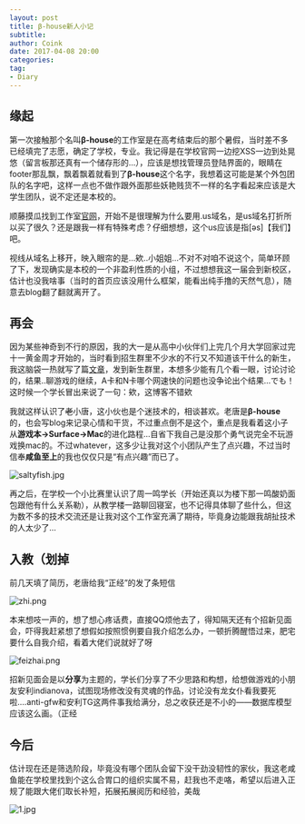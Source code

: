 ```yaml
---
layout: post
title: β-house新人小记
subtitle: 
author: Coink
date: 2017-04-08 20:00
categories: 
tag:
- Diary
---
```


## 缘起

第一次接触那个名叫**β-house**的工作室是在高考结束后的那个暑假，当时差不多已经填完了志愿，确定了学校，专业。我记得是在学校官网一边挖XSS一边到处晃悠（留言板那还真有一个储存形的...），应该是想找管理员登陆界面的，眼睛在footer那乱飘，飘着飘着就看到了**β-house**这个名字，我想着这可能是某个外包团队的名字吧，这样一点也不做作跟外面那些妖艳贱货不一样的名字看起来应该是大学生团队，说不定还是本校的。

顺藤摸瓜找到工作室[官网](www.betahouse.us)，开始不是很理解为什么要用.us域名，是us域名打折所以买了很久？还是跟我一样有特殊考虑？仔细想想，这个us应该是指[əs]【我们】吧。

视线从域名上移开，映入眼帘的是...欸..小姐姐...不对不对咱不说这个，简单环顾了下，发现确实是本校的一个非盈利性质的小组，不过想想我这一届会到新校区，估计也没我啥事（当时的首页应该没用什么框架，能看出纯手撸的天然气息），随意去blog翻了翻就离开了。

## 再会

因为某些神奇到不行的原因，我的大一是从高中小伙伴们上完几个月大学回家过完十一黄金周才开始的，当时看到招生群里不少水的不行又不知道该干什么的新生，我这脑袋一热就写了篇[文章](http://coink.wang/how-to-gaoshi-while-studying-computer-science.html)，发到新生群里，本想多少能有几个看一眼，讨论讨论的，结果..聊游戏的继续，A卡和N卡哪个网速快的问题也没争论出个结果...でも！这时候一个学长冒出来说了一句：欸，这博客不错欸

我就这样认识了<del>老</del>小唐，这小伙也是个迷技术的，相谈甚欢。老唐是**β-house**的，也会写blog来记录心情和干货，不过重点倒不是这个，重点是我看着这小子从**游戏本->Surface->Mac**的进化路程...自省下我自己是没那个勇气说完全不玩游戏换mac的。不过whatever，这多少让我对这个小团队产生了点兴趣，不过当时信奉**咸鱼至上**的我也仅仅只是“有点兴趣”而已了。

![saltyfish.jpg](https://ooo.0o0.ooo/2017/04/11/58ecb461162a8.jpg)

再之后，在学校一个小比赛里认识了周一鸣学长（开始还真以为楼下那一鸣酸奶面包跟他有什么关系勒），从教学楼一路聊回寝室，也不记得具体聊了些什么，但这为数不多的技术交流还是让我对这个工作室充满了期待，毕竟身边能跟我胡扯技术的人太少了...

## 入教（划掉

前几天填了简历，老唐给我“正经”的发了条短信

![zhi.png](https://ooo.0o0.ooo/2017/04/11/58ecbb4d56e54.png)



本来想吱一声的，想了想心疼话费，直接QQ烦他去了，得知隔天还有个招新见面会，吓得我赶紧想了想假如按照惯例要自我介绍怎么办，一顿折腾醒悟过来，肥宅要什么自我介绍，看着大佬们说就好了呀

![feizhai.png](https://ooo.0o0.ooo/2017/04/11/58ecbc0edc5d0.png)

招新见面会是以**分享**为主题的，学长们分享了不少思路和构想，给想做游戏的小朋友安利indianova，试图现场修改没有灵魂的作品，讨论没有龙女仆看我要死啦....anti-gfw和安利TG这两件事我给满分，总之收获还是不小的——数据库模型应该这么画。（正经

## 今后

估计现在还是筛选阶段，毕竟没有哪个团队会留下没干劲没韧性的家伙，我这老咸鱼能在学校里找到个这么合胃口的组织实属不易，赶我也不走咯，希望以后进入正规了能跟大佬们取长补短，拓展拓展阅历和经验，美哉

![1.jpg](https://ooo.0o0.ooo/2017/04/11/58ecbf58a0b6e.jpg)

